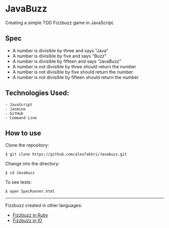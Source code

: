 JavaBuzz
==================

Creating a simple TDD Fizzbuzz game in JavaScript.

## Spec
  - A number is divisible by three and says "Java"
  - A number is divisible by five and says "Buzz"
  - A number is divisible by fifteen and says "JavaBuzz"
  - A number is not divisible by three should return the number
  - A number is not divisible by five should return the number
  - A number is not divisible by fifteen should return the number

## Technologies Used:

    - JavaScript
    - Jasmine
    - GitHub
    - Command Line

## How to use

Clone the repository:
```shell
$ git clone https://github.com/alexfakhri/Javabuzz.git
```

Change into the directory:
```shell
$ cd Javabuzz
```

To see tests:
```shell
$ open SpecRunner.html
```

--------------------------------------------------

Fizzbuzz created in other languages:

  - [Fizzbuzz in Ruby](https://github.com/alexfakhri/Fizzbuzz)
  - [Fizzbuzz in IO](https://github.com/alexfakhri/Fizzbuzz_kata_in_io_language)
